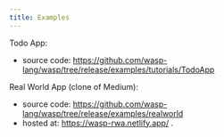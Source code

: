 ```yaml
---
title: Examples
---
```


Todo App:
 - source code: https://github.com/wasp-lang/wasp/tree/release/examples/tutorials/TodoApp

Real World App (clone of Medium):
 - source code: https://github.com/wasp-lang/wasp/tree/release/examples/realworld
 - hosted at: https://wasp-rwa.netlify.app/ .
